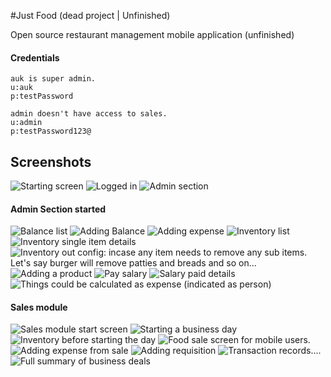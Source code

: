 #Just Food (dead project | Unfinished)

Open source restaurant management mobile application (unfinished)

#### Credentials
	auk is super admin.
    u:auk
    p:testPassword
	
	admin doesn't have access to sales.
    u:admin
    p:testPassword123@
## Screenshots
![Starting screen](https://raw.githubusercontent.com/aukgit/JustFood/master/Screen-shoots/00.%20Start.png)
![Logged in](https://raw.githubusercontent.com/aukgit/JustFood/master/Screen-shoots/01.%20home.png)
![Admin section](https://raw.githubusercontent.com/aukgit/JustFood/master/Screen-shoots/02.%20admin.png)
#### Admin Section started
![Balance list](https://raw.githubusercontent.com/aukgit/JustFood/master/Screen-shoots/03.%20Balance%20list.png)
![Adding Balance](https://raw.githubusercontent.com/aukgit/JustFood/master/Screen-shoots/04.%20Balance%20Addition.png)
![Adding expense](https://raw.githubusercontent.com/aukgit/JustFood/master/Screen-shoots/05.%20Expense%20addition.png)
![Inventory list](https://raw.githubusercontent.com/aukgit/JustFood/master/Screen-shoots/06.%20Inventory%20list.png)
![Inventory single item details](https://raw.githubusercontent.com/aukgit/JustFood/master/Screen-shoots/07.%20Inventory%20details.png)
![Inventory out config: incase any item needs to remove any sub items. Let's say burger will remove patties and breads and so on...](https://raw.githubusercontent.com/aukgit/JustFood/master/Screen-shoots/07.%20When%20one%20item%20sold%20other%20discarded.png)
![Adding a product](https://raw.githubusercontent.com/aukgit/JustFood/master/Screen-shoots/08.%20Product%20add.png)
![Pay salary](https://raw.githubusercontent.com/aukgit/JustFood/master/Screen-shoots/09.%20Pay%20Salary%20to%20Employee.png)
![Salary paid details](https://raw.githubusercontent.com/aukgit/JustFood/master/Screen-shoots/11.%20Salary%20paid%20list.png)
![Things could be calculated as expense (indicated as person)](https://raw.githubusercontent.com/aukgit/JustFood/master/Screen-shoots/10.%20List%20of%20Employees.png)

#### Sales module
![Sales module start screen](https://raw.githubusercontent.com/aukgit/JustFood/master/Screen-shoots/12.%20Sales%20modules.png)
![Starting a business day](https://raw.githubusercontent.com/aukgit/JustFood/master/Screen-shoots/13.%20Starting%20daily%20buinsess.png)
![Inventory before starting the day](https://raw.githubusercontent.com/aukgit/JustFood/master/Screen-shoots/14.%20Inventory%20customize%20for%20daily%20calculation.png)
![Food sale screen for mobile users.](https://raw.githubusercontent.com/aukgit/JustFood/master/Screen-shoots/15.%20Daily%20Sales%20system%20for%20simple%20foods.png)
![Adding expense from sale](https://raw.githubusercontent.com/aukgit/JustFood/master/Screen-shoots/16.%20Expense%20addition%20from%20daily%20sales.png)
![Adding requisition](https://raw.githubusercontent.com/aukgit/JustFood/master/Screen-shoots/17.%20Requisition.png)
![Transaction records....](https://raw.githubusercontent.com/aukgit/JustFood/master/Screen-shoots/19.%20Transaction%20history.png)
![Full summary of business deals](https://raw.githubusercontent.com/aukgit/JustFood/master/Screen-shoots/20.%20Summary%20reports%20of%20sale.png)